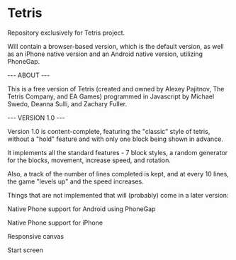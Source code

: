Tetris
======

Repository exclusively for Tetris project.

Will contain a browser-based version, which is the default version, as well as an iPhone native version and an Android native version, utilizing PhoneGap.

--- ABOUT ---

This is a free version of Tetris (created and owned by Alexey Pajitnov, The Tetris Company, and EA Games) 
programmed in Javascript by Michael Swedo, Deanna Sulli, and Zachary Fuller.

--- VERSION 1.0 ---

Version 1.0 is content-complete, featuring the "classic" style of tetris, without a "hold" feature and with only one block being shown in advance.

It implements all the standard features - 7 block styles, a random generator for the blocks, movement, increase speed, and rotation.

Also, a track of the number of lines completed is kept, and at every 10 lines, the game "levels up" and the speed increases.

Things that are not implemented that will (probably) come in a later version:

  Native Phone support for Android using PhoneGap
  
  Native Phone support for iPhone
  
  Responsive canvas
  
  Start screen

